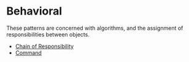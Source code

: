 # Behavioral

These patterns are concerned with algorithms, and the assignment of responsibilities between objects.

-   [Chain of Responsibility](chainofresponsibility)
-   [Command](command)

